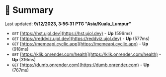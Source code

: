 # 📖 Summary
Last updated: **9/12/2023, 3:56:31 PTG "Asia/Kuala_Lumpur"**

- `GET` [https://hst.ujol.dev](https://hst.ujol.dev) - **Up** (596ms)
- `GET` [https://reddviz.ujol.dev](https://reddviz.ujol.dev) - **Up** (577ms)
- `GET` [https://memeapi.cyclic.app](https://memeapi.cyclic.app) - **Up** (918ms)
- `GET` [https://klik.onrender.com/health](https://klik.onrender.com/health) - **Up** (316ms)
- `GET` [https://dumb.onrender.com](https://dumb.onrender.com) - **Up** (767ms)
